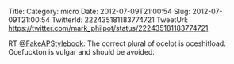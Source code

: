 Title: 
Category: micro
Date: 2012-07-09T21:00:54
Slug: 2012-07-09T21:00:54
TwitterId: 222435181183774721
TweetUrl: https://twitter.com/mark_philpot/status/222435181183774721

RT [@FakeAPStylebook](https://twitter.com/FakeAPStylebook): The correct plural of ocelot is oceshitload. Ocefuckton is vulgar and should be avoided.